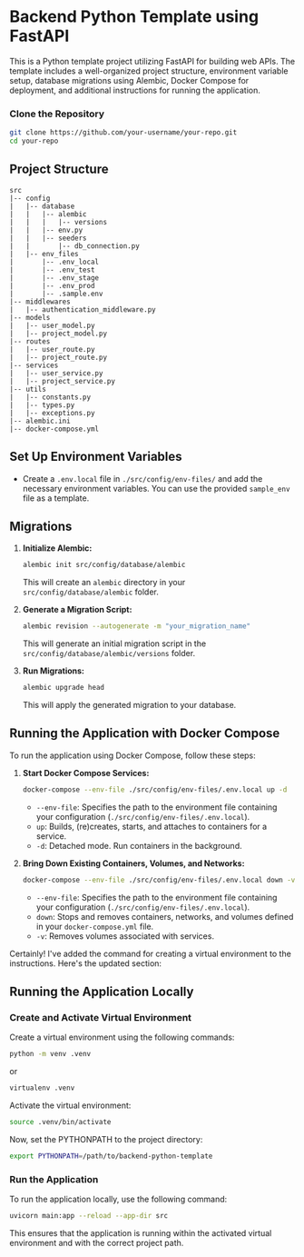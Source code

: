 # Backend Python Template using FastAPI

This is a Python template project utilizing FastAPI for building web APIs. The template includes a well-organized project structure, environment variable setup, database migrations using Alembic, Docker Compose for deployment, and additional instructions for running the application.

### Clone the Repository

```bash
git clone https://github.com/your-username/your-repo.git
cd your-repo
```

## Project Structure

```plaintext
src
|-- config
|   |-- database
|   |   |-- alembic
|   |   |   |-- versions
|   |   |-- env.py
|   |   |-- seeders
|   |       |-- db_connection.py
|   |-- env_files
|       |-- .env_local
|       |-- .env_test
|       |-- .env_stage
|       |-- .env_prod
|       |-- .sample.env
|-- middlewares
|   |-- authentication_middleware.py
|-- models
|   |-- user_model.py
|   |-- project_model.py
|-- routes
|   |-- user_route.py
|   |-- project_route.py
|-- services
|   |-- user_service.py
|   |-- project_service.py
|-- utils
|   |-- constants.py
|   |-- types.py
|   |-- exceptions.py
|-- alembic.ini
|-- docker-compose.yml
```

## Set Up Environment Variables

- Create a `.env.local` file in `./src/config/env-files/` and add the necessary environment variables. You can use the provided `sample_env` file as a template.

## Migrations

1. **Initialize Alembic:**
   ```bash
   alembic init src/config/database/alembic
   ```
   This will create an `alembic` directory in your `src/config/database/alembic` folder.

2. **Generate a Migration Script:**
   ```bash
   alembic revision --autogenerate -m "your_migration_name"
   ```
   This will generate an initial migration script in the `src/config/database/alembic/versions` folder.

3. **Run Migrations:**
   ```bash
   alembic upgrade head
   ```
   This will apply the generated migration to your database.

## Running the Application with Docker Compose

To run the application using Docker Compose, follow these steps:

1. **Start Docker Compose Services:**
   ```bash
   docker-compose --env-file ./src/config/env-files/.env.local up -d
   ```
   - `--env-file`: Specifies the path to the environment file containing your configuration (`./src/config/env-files/.env.local`).
   - `up`: Builds, (re)creates, starts, and attaches to containers for a service.
   - `-d`: Detached mode. Run containers in the background.

2. **Bring Down Existing Containers, Volumes, and Networks:**
   ```bash
   docker-compose --env-file ./src/config/env-files/.env.local down -v
   ```
   - `--env-file`: Specifies the path to the environment file containing your configuration (`./src/config/env-files/.env.local`).
   - `down`: Stops and removes containers, networks, and volumes defined in your `docker-compose.yml` file.
   - `-v`: Removes volumes associated with services.

Certainly! I've added the command for creating a virtual environment to the instructions. Here's the updated section:

## Running the Application Locally

### Create and Activate Virtual Environment

Create a virtual environment using the following commands:

```bash
python -m venv .venv
```
or
```bash
virtualenv .venv
```

Activate the virtual environment:

```bash
source .venv/bin/activate
```

Now, set the PYTHONPATH to the project directory:

```bash
export PYTHONPATH=/path/to/backend-python-template
```

### Run the Application

To run the application locally, use the following command:

```bash
uvicorn main:app --reload --app-dir src
```

This ensures that the application is running within the activated virtual environment and with the correct project path.
